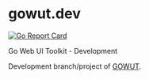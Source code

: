 # gowut.dev

[![Go Report Card](https://goreportcard.com/badge/github.com/icza/gowut.dev)](https://goreportcard.com/report/github.com/icza/gowut.dev)

Go Web UI Toolkit - Development

Development branch/project of [GOWUT](https://github.com/icza/gowut).
